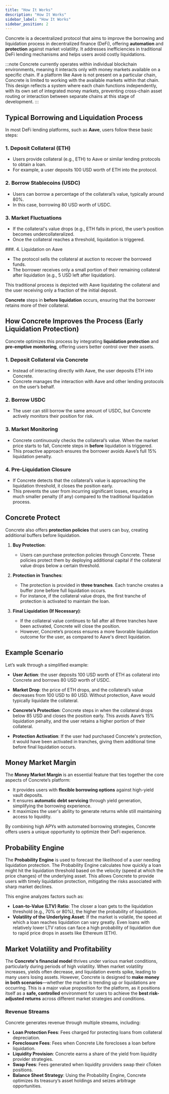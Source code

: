 ```yaml
---
title: "How It Works"
description: "How It Works"
sidebar_label: "How It Works"
sidebar_position: 2
---
```


Concrete is a decentralized protocol that aims to improve the borrowing and liquidation process in decentralized finance (DeFi), offering **automation** and **protection** against market volatility. It addresses inefficiencies in traditional DeFi lending mechanisms and helps users avoid costly liquidations.

:::note
Concrete currently operates within individual blockchain environments, meaning it interacts only with money markets available on a specific chain. If a platform like Aave is not present on a particular chain, Concrete is limited to working with the available markets within that chain. This design reflects a system where each chain functions independently, with its own set of integrated money markets, preventing cross-chain asset routing or interaction between separate chains at this stage of development.
:::

## Typical Borrowing and Liquidation Process

In most DeFi lending platforms, such as **Aave**, users follow these basic steps:

### 1. Deposit Collateral (ETH)
   - Users provide collateral (e.g., ETH) to Aave or similar lending protocols to obtain a loan.
   - For example, a user deposits 100 USD worth of ETH into the protocol.

### 2. Borrow Stablecoins (USDC)
   - Users can borrow a percentage of the collateral’s value, typically around 80%.
   - In this case, borrowing 80 USD worth of USDC.

### 3. Market Fluctuations
   - If the collateral's value drops (e.g., ETH falls in price), the user’s position becomes undercollateralized.
   - Once the collateral reaches a threshold, liquidation is triggered.

###. 4. Liquidation on Aave
   - The protocol sells the collateral at auction to recover the borrowed funds.
   - The borrower receives only a small portion of their remaining collateral after liquidation (e.g., 5 USD left after liquidation).

This traditional process is depicted with Aave liquidating the collateral and the user receiving only a fraction of the initial deposit.

**Concrete** steps in **before liquidation** occurs, ensuring that the borrower retains more of their collateral.

## How Concrete Improves the Process (Early Liquidation Protection)

Concrete optimizes this process by integrating **liquidation protection** and **pre-emptive monitoring**, offering users better control over their assets.

### 1. Deposit Collateral via Concrete
   - Instead of interacting directly with Aave, the user deposits ETH into Concrete.
   - Concrete manages the interaction with Aave and other lending protocols on the user’s behalf.

### 2. Borrow USDC
   - The user can still borrow the same amount of USDC, but Concrete actively monitors their position for risk.

### 3. Market Monitoring
   - Concrete continuously checks the collateral’s value. When the market price starts to fall, Concrete steps in **before** liquidation is triggered.
   - This proactive approach ensures the borrower avoids Aave’s full 15% liquidation penalty.

### 4. Pre-Liquidation Closure
   - If Concrete detects that the collateral’s value is approaching the liquidation threshold, it closes the position early.
   - This prevents the user from incurring significant losses, ensuring a much smaller penalty (if any) compared to the traditional liquidation process.

## Concrete Protect

Concrete also offers **protection policies** that users can buy, creating additional buffers before liquidation.

1. **Buy Protection**:
   - Users can purchase protection policies through Concrete. These policies protect them by deploying additional capital if the collateral value drops below a certain threshold.

2. **Protection in Tranches**:
   - The protection is provided in **three tranches**. Each tranche creates a buffer zone before full liquidation occurs.
   - For instance, if the collateral value drops, the first tranche of protection is activated to maintain the loan.

3. **Final Liquidation (If Necessary)**:
   - If the collateral value continues to fall after all three tranches have been activated, Concrete will close the position.
   - However, Concrete’s process ensures a more favorable liquidation outcome for the user, as compared to Aave's direct liquidation.

## Example Scenario

Let’s walk through a simplified example:

- **User Action**: the user deposits 100 USD worth of ETH as collateral into Concrete and borrows 80 USD worth of USDC.

- **Market Drop**: the price of ETH drops, and the collateral’s value decreases from 100 USD to 80 USD. Without protection, Aave would typically liquidate the collateral.

- **Concrete’s Protection**: Concrete steps in when the collateral drops below 85 USD and closes the position early. This avoids Aave’s 15% liquidation penalty, and the user retains a higher portion of their collateral.

- **Protection Activation**: If the user had purchased Concrete's protection, it would have been activated in tranches, giving them additional time before final liquidation occurs.

## Money Market Margin

The **Money Market Margin** is an essential feature that ties together the core aspects of Concrete’s platform:

   - It provides users with **flexible borrowing options** against high-yield vault deposits.
   - It ensures **automatic debt servicing** through yield generation, simplifying the borrowing experience.
   - It maximizes the user's ability to generate returns while still maintaining access to liquidity.

By combining high APYs with automated borrowing strategies, Concrete offers users a unique opportunity to optimize their DeFi experience.

## Probability Engine

The **Probability Engine** is used to forecast the likelihood of a user needing liquidation protection.  The Probability Engine calculates how quickly a loan might hit the liquidation threshold based on the velocity (speed at which the price changes) of the underlying asset. This allows Concrete to provide users with timely liquidation protection, mitigating the risks associated with sharp market declines.

This engine analyzes factors such as:
   - **Loan-to-Value (LTV) Ratio**: The closer a loan gets to the liquidation threshold (e.g., 70% or 80%), the higher the probability of liquidation.
   - **Volatility of the Underlying Asset**: If the market is volatile, the speed at which a loan reaches liquidation can vary greatly. Even loans with relatively lower LTV ratios can face a high probability of liquidation due to rapid price drops in assets like Ethereum (ETH).

## Market Volatility and Profitability

The **Concrete's financial model** thrives under various market conditions, particularly during periods of high volatility. When market volatility increases, yields often decrease, and liquidation events spike, leading to many users losing assets. However, Concrete is designed to **make money in both scenarios**—whether the market is trending up or liquidations are occurring. This is a major value proposition for the platform, as it positions itself as a **safe, controlled** environment for users to achieve the **best risk-adjusted returns** across different market strategies and conditions.

### Revenue Streams

Concrete generates revenue through multiple streams, including:

- **Loan Protection Fees**: Fees charged for protecting loans from collateral depreciation.
- **Foreclosure Fees**: Fees when Concrete Lite forecloses a loan before liquidation.
- **Liquidity Provision**: Concrete earns a share of the yield from liquidity provider strategies.
- **Swap Fees**: Fees generated when liquidity providers swap their cToken positions.
- **Balance Sheet Strategy**: Using the Probability Engine, Concrete optimizes its treasury’s asset holdings and seizes arbitrage opportunities.
